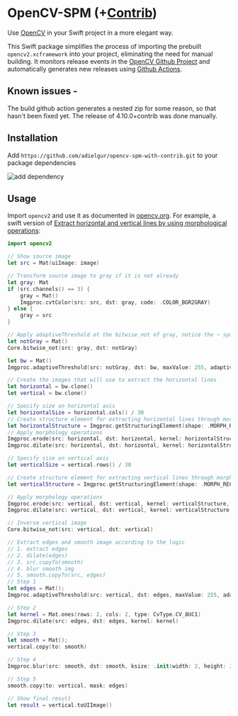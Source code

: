 # OpenCV-SPM (+[Contrib](https://github.com/opencv/opencv_contrib))

Use [OpenCV](https://github.com/opencv/opencv) in your Swift project in a more elegant way.

This Swift package simplifies the process of importing the prebuilt `opencv2.xcframework` into your project, eliminating the need for manual building. It monitors release events in the [OpenCV Github Project](https://github.com/opencv/opencv) and automatically generates new releases using [Github Actions](https://github.com/features/actions).

## Known issues -

The build github action generates a nested zip for some reason, so that hasn't been fixed yet.
The release of 4.10.0+contrib was done manually.

## Installation

Add `https://github.com/adielgur/opencv-spm-with-contrib.git` to your package dependencies

![add dependency](screenshots/add%20dependency.png)

## Usage

Import `opencv2` and use it as documented in [opencv.org](opencv.org). For example, a swift version of [Extract horizontal and vertical lines by using morphological operations](https://docs.opencv.org/4.6.0/dd/dd7/tutorial_morph_lines_detection.html):

```swift
import opencv2

// Show source image
let src = Mat(uiImage: image)

// Transform source image to gray if it is not already
let gray: Mat
if (src.channels() == 3) {
    gray = Mat()
    Imgproc.cvtColor(src: src, dst: gray, code: .COLOR_BGR2GRAY)
} else {
    gray = src
}

// Apply adaptiveThreshold at the bitwise_not of gray, notice the ~ symbol
let notGray = Mat()
Core.bitwise_not(src: gray, dst: notGray)

let bw = Mat()
Imgproc.adaptiveThreshold(src: notGray, dst: bw, maxValue: 255, adaptiveMethod: .ADAPTIVE_THRESH_MEAN_C, thresholdType: .THRESH_BINARY, blockSize: 15, C: -2)

// Create the images that will use to extract the horizontal lines
let horizontal = bw.clone()
let vertical = bw.clone()

// Specify size on horizontal axis
let horizontalSize = horizontal.cols() / 30
// Create structure element for extracting horizontal lines through morphology operations
let horizontalStructure = Imgproc.getStructuringElement(shape: .MORPH_RECT, ksize: .init(width: horizontalSize, height: 1))
// Apply morphology operations
Imgproc.erode(src: horizontal, dst: horizontal, kernel: horizontalStructure, anchor: .init(x: -1, y: -1))
Imgproc.dilate(src: horizontal, dst: horizontal, kernel: horizontalStructure, anchor: .init(x: -1, y: -1))

// Specify size on vertical axis
let verticalSize = vertical.rows() / 30

// Create structure element for extracting vertical lines through morphology operations
let verticalStructure = Imgproc.getStructuringElement(shape: .MORPH_RECT, ksize: .init(width: 1, height: verticalSize))

// Apply morphology operations
Imgproc.erode(src: vertical, dst: vertical, kernel: verticalStructure, anchor: .init(x: -1, y: -1))
Imgproc.dilate(src: vertical, dst: vertical, kernel: verticalStructure, anchor: .init(x: -1, y: -1))

// Inverse vertical image
Core.bitwise_not(src: vertical, dst: vertical)

// Extract edges and smooth image according to the logic
// 1. extract edges
// 2. dilate(edges)
// 3. src.copyTo(smooth)
// 4. blur smooth img
// 5. smooth.copyTo(src, edges)
// Step 1
let edges = Mat();
Imgproc.adaptiveThreshold(src: vertical, dst: edges, maxValue: 255, adaptiveMethod: .ADAPTIVE_THRESH_MEAN_C, thresholdType: .THRESH_BINARY, blockSize: 3, C: -2)

// Step 2
let kernel = Mat.ones(rows: 2, cols: 2, type: CvType.CV_8UC1)
Imgproc.dilate(src: edges, dst: edges, kernel: kernel)

// Step 3
let smooth = Mat();
vertical.copy(to: smooth)

// Step 4
Imgproc.blur(src: smooth, dst: smooth, ksize: .init(width: 2, height: 2))

// Step 5
smooth.copy(to: vertical, mask: edges)

// Show final result
let result = vertical.toUIImage()
```
